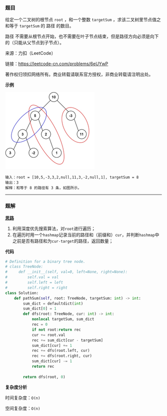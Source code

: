 ### 题目

给定一个二叉树的根节点 `root` ，和一个整数 `targetSum` ，求该二叉树里节点值之和等于 `targetSum` 的 路径 的数目。

路径 不需要从根节点开始，也不需要在叶子节点结束，但是路径方向必须是向下的（只能从父节点到子节点）。

来源：力扣（LeetCode）

链接：https://leetcode-cn.com/problems/6eUYwP

著作权归领扣网络所有。商业转载请联系官方授权，非商业转载请注明出处。


**示例**

<img src="../pic/剑指OfferII050.向下的路径节点之和.jpg" style="zoom:50%;">

```
输入：root = [10,5,-3,3,2,null,11,3,-2,null,1], targetSum = 8
输出：3
解释：和等于 8 的路径有 3 条，如图所示。
```

------------

### 题解

[**思路**](https://leetcode-cn.com/problems/6eUYwP/solution/xiang-xia-de-lu-jing-jie-dian-zhi-he-by-a1iyy/)

1. 利用深度优先搜索算法，对`root`进行遍历；
2. 在遍历时用一个`hashmap`记录当前的路径和（前缀和）`cur`，并判断`hashmap`中之前是否有路径和为`cur-target`的路径，返回数量；


**代码**

```python
# Definition for a binary tree node.
# class TreeNode:
#     def __init__(self, val=0, left=None, right=None):
#         self.val = val
#         self.left = left
#         self.right = right
class Solution:
    def pathSum(self, root: TreeNode, targetSum: int) -> int:
        sum_dict = defaultdict(int)
        sum_dict[0] = 1
        def dfs(root: TreeNode, cur: int) -> int:
            nonlocal targetSum, sum_dict
            rec = 0
            if not root:return rec
            cur += root.val
            rec += sum_dict[cur - targetSum]
            sum_dict[cur] += 1
            rec += dfs(root.left, cur)
            rec += dfs(root.right, cur)
            sum_dict[cur] -= 1
            return rec

        return dfs(root, 0)
```

**复杂度分析**

时间复杂度：`O(n)`

空间复杂度：`O(n)`